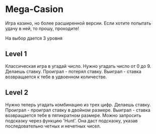 # Mega-Casion
Игра казино, но более расширенной версии. Если хотите попытать удачу в ней, то прошу, проходите!

На выбор дается 3 уровня

## Level 1
Классическая игра в угадай число. Нужно угадать число от 0 до 9. Делаешь ставку. Проиграл - потерял ставку. Выиграл - ставка возвращается к тебе в удвоенном количестве.

## Level 2
Нужно теперь угадать комбинацию из трех цифр. Делаешь ставку. Проиграл - проиграл ставку в двойном размере. Выиграл - ставка возвращается тебе в пятикратном размере. Можно запросить подсказку через функцию 'Hunt'. Она даст подсказку, указав последовательно четных и нечетных чисел.
